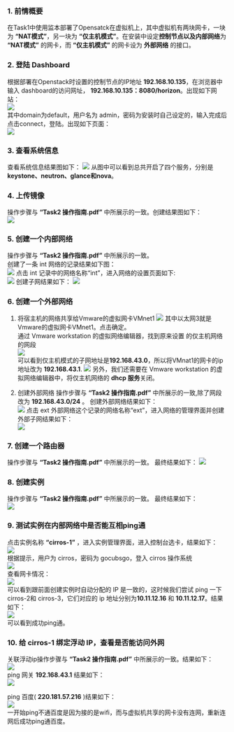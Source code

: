### 1. 前情概要  
在Task1中使用监本部署了Opensatck在虚拟机上，其中虚拟机有两块网卡，一块为 **“NAT模式”**，另一块为 **“仅主机模式”**。在安装中设定**控制节点以及内部网络**为 **“NAT模式”** 的网卡，而 **“仅主机模式”** 的网卡设为 **外部网络** 的接口。  

### 2. 登陆 Dashboard
根据部署在Openstack时设置的控制节点的IP地址 **192.168.10.135**，在浏览器中输入 dashboard的访问网址， **192.168.10.135：8080/horizon**。出现如下网站：  
![](images/dashboard.png)  
其中domain为default，用户名为 admin，密码为安装时自己设定的，输入完成后点击connect，登陆。出现如下页面：  
![](images/denglu.png)

### 3. 查看系统信息
查看系统信息结果图如下：
![](images/services.png)
从图中可以看到总共开启了四个服务，分别是 **keystone、neutron、glance和nova**。

### 4. 上传镜像
操作步骤与 **“Task2 操作指南.pdf”** 中所展示的一致。创建结果图如下：  
![](images/yinxiang.png)

### 5. 创建一个内部网络
操作步骤与 **“Task2 操作指南.pdf”** 中所展示的一致。  
创建了一条 int 网络的记录结果如下图：  
![](images/create_int.png)
点击 int 记录中的网络名称“int”，进入网络的设置页面如下:  
![](images/int_setting.png)
创建子网结果如下：
![](images/int_ziwang.png)

### 6. 创建一个外部网络
1. 将宿主机的网络共享给Vmware的虚拟网卡VMnet1
	![](images/vmnat1.png)
其中以太网3就是Vmware的虚拟网卡VMnet1。点击确定。  
通过 Vmware workstation 的虚拟网络编辑器，找到原来设置
的仅主机网络的网段  
![](images/vmware_nat.png)  
可以看到仅主机模式的子网地址是**192.168.43.0**，所以将VMnat1的网卡的ip地址改为 **192.168.43.1**.
![](images/modify_ip.png) 
另外，我们还需要在 Vmware workstation 的虚拟网络编辑器中，将仅主机网络的 **dhcp 服务**关闭。

2. 创建外部网络
操作步骤与 **“Task2 操作指南.pdf”** 中所展示的一致,除了网段改为 **192.168.43.0/24** 。 
创建外部网络结果如下：  
![](images/ext_nat.png)
点击 ext 外部网络这个记录的网络名称“ext”，进入网络的管理界面并创建外部子网结果如下：  
![](images/subext.png)

### 7. 创建一个路由器
操作步骤与 **“Task2 操作指南.pdf”** 中所展示的一致。
最终结果如下：
![](images/interface.png)

### 8. 创建实例
操作步骤与 **“Task2 操作指南.pdf”** 中所展示的一致。
最终结果如下：  
![](images/instance.png)
### 9. 测试实例在内部网络中是否能互相ping通
点击实例名称 **“cirros-1”** ，进入实例管理界面，进入控制台选卡，结果如下：  
![](images/consolo.png)  
根据提示，用户为 cirros，密码为 gocubsgo，登入 cirros 操作系统  
![](images/login.png)  
查看网卡情况：  
![](images/nat_info.png)  
可以看到跟前面创建实例时自动分配的 IP 是一致的，这时候我们尝试 ping 一下 cirros-2和 cirros-3，它们对应的 ip 地址分别为**10.11.12.16** 和 **10.11.12.17**。结果如下：  
![](images/int_ping.png)    
可以看到成功ping通。  

### 10. 给 cirros-1 绑定浮动 IP，查看是否能访问外网
关联浮动ip操作步骤与 **“Task2 操作指南.pdf”** 中所展示的一致。结果如下：  
![](images/float_ip.png)  
ping 网关 **192.168.43.1** 结果如下：  
![](images/gateway.png)  

ping 百度( **220.181.57.216** )结果如下：  
![](images/ping_baidu.png)  
一开始ping不通百度是因为接的是wifi，而与虚拟机共享的网卡没有连网，重新连网后成功ping通百度。  
